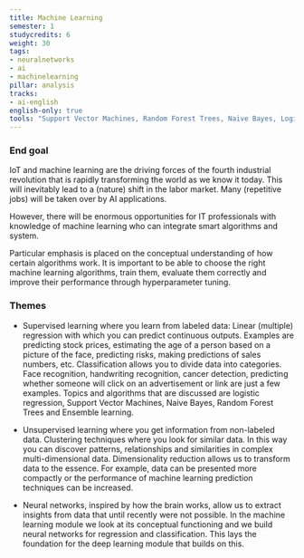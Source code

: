 ```yaml
---
title: Machine Learning
semester: 1
studycredits: 6
weight: 30
tags:
- neuralnetworks
- ai
- machinelearning
pillar: analysis
tracks:
- ai-english
english-only: true
tools: "Support Vector Machines, Random Forest Trees, Naive Bayes, Logistic Regression, Ensemble Learning"
---
```


### End goal
IoT and machine learning are the driving forces of the fourth industrial revolution that is rapidly transforming the world as we know it today. This will inevitably lead to a (nature) shift in the labor market. Many (repetitive jobs) will be taken over by AI applications. 

However, there will be enormous opportunities for IT professionals with knowledge of machine learning who can integrate smart algorithms and system.

Particular emphasis is placed on the conceptual understanding of how certain algorithms work. It is important to be able to choose the right machine learning algorithms, train them, evaluate them correctly and improve their performance through hyperparameter tuning.

### Themes
- Supervised learning where you learn from labeled data: Linear (multiple) regression with which you can predict continuous outputs. Examples are predicting stock prices, estimating the age of a person based on a picture of the face, predicting risks, making predictions of sales numbers, etc. Classification allows you to divide data into categories. Face recognition, handwriting recognition, cancer detection, predicting whether someone will click on an advertisement or link are just a few examples. Topics and algorithms that are discussed are logistic regression, Support Vector Machines, Naive Bayes, Random Forest Trees and Ensemble learning.
 
- Unsupervised learning where you get information from non-labeled data. Clustering techniques where you look for similar data. In this way you can discover patterns, relationships and similarities in complex multi-dimensional data. Dimensionality reduction allows us to transform data to the essence. For example, data can be presented more compactly or the performance of machine learning prediction techniques can be increased.
 
- Neural networks, inspired by how the brain works, allow us to extract insights from data that until recently were not possible. In the machine learning module we look at its conceptual functioning and we build neural networks for regression and classification. This lays the foundation for the deep learning module that builds on this.
